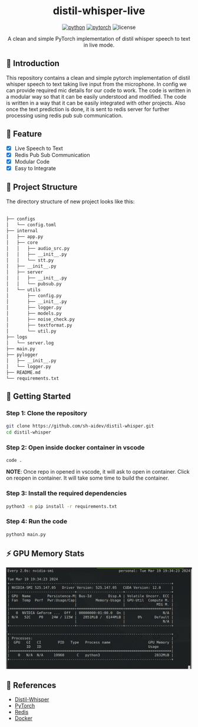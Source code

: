 <div align="center">

# distil-whisper-live
[![python](https://img.shields.io/badge/-Python_%7C_3.10-blue?logo=python&logoColor=white)](https://github.com/pre-commit/pre-commit)
[![pytorch](https://img.shields.io/badge/PyTorch_2.0+-ee4c2c?logo=pytorch&logoColor=white)](https://pytorch.org/get-started/locally/)
![license](https://img.shields.io/badge/License-MIT-green?logo=mit&logoColor=white)

A clean and simple PyTorch implementation of distil whisper speech to text in live mode.

</div>

## 📌 Introduction

This repository contains a clean and simple pytorch implementation of distil whisper speech to text taking live input from the microphone. In config we can provide required mic details for our code to work. The code is written in a modular way so that it can be easily understood and modified. The code is written in a way that it can be easily integrated with other projects. Also once the text prediction is done, it is sent to redis server for further processing using redis pub sub communication.

## 📜 Feature

- [x] Live Speech to Text
- [x] Redis Pub Sub Communication
- [x] Modular Code
- [x] Easy to Integrate

## 📁  Project Structure
The directory structure of new project looks like this:
    
```

├── configs
│   └── config.toml
├── internal
│   ├── app.py
│   ├── core
│   │   ├── audio_src.py
│   │   ├── __init__.py
│   │   └── stt.py
│   ├── __init__.py
│   ├── server
│   │   ├── __init__.py
│   │   └── pubsub.py
│   └── utils
│       ├── config.py
│       ├── __init__.py
│       ├── logger.py
│       ├── models.py
│       ├── noise_check.py
│       ├── textformat.py
│       └── util.py
├── logs
│   └── server.log
├── main.py
├── pylogger
│   ├── __init__.py
│   └── logger.py
├── README.md
└── requirements.txt

```

## 🚀 Getting Started

### Step 1: Clone the repository

```bash
git clone https://github.com/sh-aidev/distil-whisper.git
cd distil-whisper
```

### Step 2: Open inside docker container in vscode

```bash
code .
```
**NOTE**: Once repo in opened in vscode, it will ask to open in container. Click on reopen in container. It will take some time to build the container.

### Step 3: Install the required dependencies

```bash
python3 -m pip install -r requirements.txt
```

### Step 4: Run the code

```bash
python3 main.py
```

## ⚡️ GPU Memory Stats

![GPU Memory Stats](images/gpu-stat.png)

## 📜  References

- [Distil-Whisper](https://github.com/huggingface/distil-whisper)
- [PyTorch](https://pytorch.org/)
- [Redis](https://redis.io/)
- [Docker](https://www.docker.com/)
